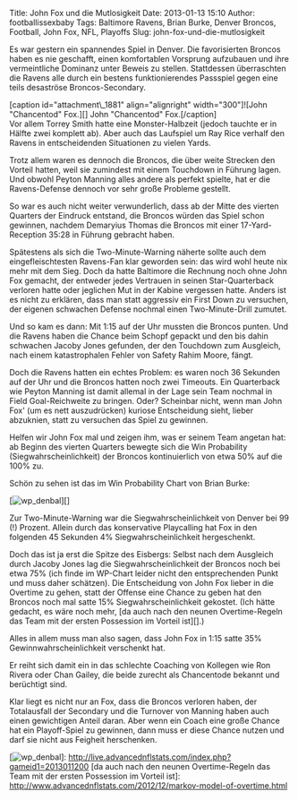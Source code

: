 Title: John Fox und die Mutlosigkeit
Date: 2013-01-13 15:10
Author: footballissexbaby
Tags: Baltimore Ravens, Brian Burke, Denver Broncos, Football, John Fox, NFL, Playoffs
Slug: john-fox-und-die-mutlosigkeit

Es war gestern ein spannendes Spiel in Denver. Die favorisierten Broncos
haben es nie geschafft, einen komfortablen Vorsprung aufzubauen und ihre
vermeintliche Dominanz unter Beweis zu stellen. Stattdessen überraschten
die Ravens alle durch ein bestens funktionierendes Passspiel gegen eine
teils desaströse Broncos-Secondary.

<div>
[caption id="attachment\_1881" align="alignright" width="300"]![John
"Chancentod" Fox.][] John "Chancentod" Fox.[/caption]

</div>
Vor allem Torrey Smith hatte eine Monster-Halbzeit (jedoch tauchte er in
Hälfte zwei komplett ab). Aber auch das Laufspiel um Ray Rice verhalf
den Ravens in entscheidenden Situationen zu vielen Yards.

Trotz allem waren es dennoch die Broncos, die über weite Strecken den
Vorteil hatten, weil sie zumindest mit einem Touchdown in Führung lagen.
Und obwohl Peyton Manning alles andere als perfekt spielte, hat er die
Ravens-Defense dennoch vor sehr große Probleme gestellt.

So war es auch nicht weiter verwunderlich, dass ab der Mitte des vierten
Quarters der Eindruck entstand, die Broncos würden das Spiel schon
gewinnen, nachdem Demaryius Thomas die Broncos mit einer
17-Yard-Reception 35:28 in Führung gebracht haben.

Spätestens als sich die Two-Minute-Warning näherte sollte auch dem
eingefleischtesten Ravens-Fan klar geworden sein: das wird wohl heute
nix mehr mit dem Sieg. Doch da hatte Baltimore die Rechnung noch ohne
John Fox gemacht, der entweder jedes Vertrauen in seinen
Star-Quarterback verloren hatte oder jeglichen Mut in der Kabine
vergessen hatte. Anders ist es nicht zu erklären, dass man statt
aggressiv ein First Down zu versuchen, der eigenen schwachen Defense
nochmal einen Two-Minute-Drill zumutet.

Und so kam es dann: Mit 1:15 auf der Uhr mussten die Broncos punten. Und
die Ravens haben die Chance beim Schopf gepackt und den bis dahin
schwachen Jacoby Jones gefunden, der den Touchdown zum Ausgleich, nach
einem katastrophalen Fehler von Safety Rahim Moore, fängt.

Doch die Ravens hatten ein echtes Problem: es waren noch 36 Sekunden auf
der Uhr und die Broncos hatten noch zwei Timeouts. Ein Quarterback wie
Peyton Manning ist damit allemal in der Lage sein Team nochmal in Field
Goal-Reichweite zu bringen. Oder? Scheinbar nicht, wenn man John Fox'
(um es nett auszudrücken) kuriose Entscheidung sieht, lieber abzuknien,
statt zu versuchen das Spiel zu gewinnen.

Helfen wir John Fox mal und zeigen ihm, was er seinem Team angetan hat:
ab Beginn des vierten Quarters bewegte sich die Win Probability
(Siegwahrscheinlichkeit) der Broncos kontinuierlich von etwa 50% auf die
100% zu.

Schön zu sehen ist das im Win Probability Chart von Brian Burke:

[![wp\_denbal][]][]

Zur Two-Minute-Warning war die Siegwahrscheinlichkeit von Denver bei 99
(!) Prozent. Allein durch das konservative Playcalling hat Fox in den
folgenden 45 Sekunden 4% Siegwahrscheinlichkeit hergeschenkt.

Doch das ist ja erst die Spitze des Eisbergs: Selbst nach dem Ausgleich
durch Jacoby Jones lag die Siegwahrscheinlichkeit der Broncos noch bei
etwa 75% (ich finde im WP-Chart leider nicht den entsprechenden Punkt
und muss daher schätzen). Die Entscheidung von John Fox lieber in die
Overtime zu gehen, statt der Offense eine Chance zu geben hat den
Broncos noch mal satte 15% Siegwahrscheinlichkeit gekostet. (Ich hätte
gedacht, es wäre noch mehr, [da auch nach den neunen Overtime-Regeln das
Team mit der ersten Possession im Vorteil ist][].)

Alles in allem muss man also sagen, dass John Fox in 1:15 satte 35%
Gewinnwahrscheinlichkeit verschenkt hat.

Er reiht sich damit ein in das schlechte Coaching von Kollegen wie Ron
Rivera oder Chan Gailey, die beide zurecht als Chancentode bekannt und
berüchtigt sind.

Klar liegt es nicht nur an Fox, dass die Broncos verloren haben, der
Totalausfall der Secondary und die Turnover von Manning haben auch einen
gewichtigen Anteil daran. Aber wenn ein Coach eine große Chance hat ein
Playoff-Spiel zu gewinnen, dann muss er diese Chance nutzen und darf sie
nicht aus Feigheit herschenken.

  [John "Chancentod" Fox.]: http://footballissexbaby.de/wordpress/wp-content/uploads/2013/01/hi-res-159361675_crop_exact-300x203.jpg
  [wp\_denbal]: http://footballissexbaby.de/wordpress/wp-content/uploads/2013/01/wp_denbal.tiff
  [![wp\_denbal][]]: http://live.advancednflstats.com/index.php?gameid1=2013011200
  [da auch nach den neunen Overtime-Regeln das Team mit der ersten
  Possession im Vorteil ist]: http://www.advancednflstats.com/2012/12/markov-model-of-overtime.html
